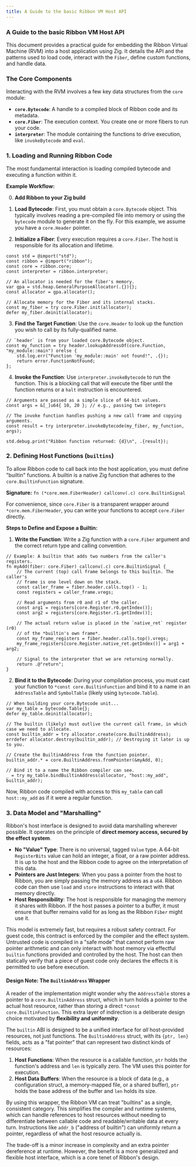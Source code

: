 ```yaml
---
title: A Guide to the basic Ribbon VM Host API
---
```


### A Guide to the basic Ribbon VM Host API

This document provides a practical guide for embedding the Ribbon Virtual Machine (RVM) into a host application using Zig. It details the API and the patterns used to load code, interact with the `Fiber`, define custom functions, and handle data.

### The Core Components

Interacting with the RVM involves a few key data structures from the `core` module:

* **`core.Bytecode`**: A handle to a compiled block of Ribbon code and its metadata.
* **`core.Fiber`**: The execution context. You create one or more fibers to run your code.
* **`interpreter`**: The module containing the functions to drive execution, like `invokeBytecode` and `eval`.

### 1. Loading and Running Ribbon Code

The most fundamental interaction is loading compiled bytecode and executing a function within it.

**Example Workflow:**

0. **Add Ribbon to your Zig build**

1. **Load Bytecode**: First, you must obtain a `core.Bytecode` object. This typically involves reading a pre-compiled file into memory or using the `bytecode` module to generate it on the fly. For this example, we assume you have a `core.Header` pointer.

2. **Initialize a Fiber**: Every execution requires a `core.Fiber`. The host is responsible for its allocation and lifetime.
```zig
const std = @import("std");
const ribbon = @import("ribbon");
const core = ribbon.core;
const interpreter = ribbon.interpreter;

// An allocator is needed for the fiber's memory.
var gpa = std.heap.GeneralPurposeAllocator(.{}){};
const allocator = gpa.allocator();

// Allocate memory for the Fiber and its internal stacks.
const my_fiber = try core.Fiber.init(allocator);
defer my_fiber.deinit(allocator);
```

3. **Find the Target Function**: Use the `core.Header` to look up the function you wish to call by its fully-qualified name.
```zig
// `header` is from your loaded core.Bytecode object.
const my_function = try header.lookupAddressOf(core.Function, "my_module::main") orelse {
    std.log.err("Function 'my_module::main' not found!", .{});
    return error.FunctionNotFound;
};
```

4. **Invoke the Function**: Use `interpreter.invokeBytecode` to run the function. This is a blocking call that will execute the fiber until the function returns or a `halt` instruction is encountered.
```zig
// Arguments are passed as a simple slice of 64-bit values.
const args = &[_]u64{ 10, 20 }; // e.g., passing two integers

// The invoke function handles pushing a new call frame and copying arguments.
const result = try interpreter.invokeBytecode(my_fiber, my_function, args);

std.debug.print("Ribbon function returned: {d}\n", .{result});
```

### 2. Defining Host Functions (`builtins`)

To allow Ribbon code to call back into the host application, you must define "builtin" functions. A builtin is a native Zig function that adheres to the `core.BuiltinFunction` signature.

**Signature:** `fn (*core.mem.FiberHeader) callconv(.c) core.BuiltinSignal`

For convenience, since `core.Fiber` is a transparent wrapper around `*core.mem.FiberHeader`, you can write your functions to accept `core.Fiber` directly.

**Steps to Define and Expose a Builtin:**

1. **Write the Function**: Write a Zig function with a `core.Fiber` argument and the correct return type and calling convention.
```zig
// Example: A builtin that adds two numbers from the caller's registers.
fn myAdd(fiber: core.Fiber) callconv(.c) core.BuiltinSignal {
    // The current (top) call frame belongs to this builtin. The caller's
    // frame is one level down on the stack.
    const caller_frame = fiber.header.calls.top() - 1;
    const registers = caller_frame.vregs;

    // Read arguments from r0 and r1 of the caller.
    const arg1 = registers[core.Register.r0.getIndex()];
    const arg2 = registers[core.Register.r1.getIndex()];

    // The actual return value is placed in the `native_ret` register (r0)
    // of the *builtin's own frame*.
    const my_frame_registers = fiber.header.calls.top().vregs;
    my_frame_registers[core.Register.native_ret.getIndex()] = arg1 + arg2;

    // Signal to the interpreter that we are returning normally.
    return .@"return";
}
```

2. **Bind it to the Bytecode**: During your compilation process, you must cast your function to `*const core.BuiltinFunction` and bind it to a name in an `AddressTable` and `SymbolTable` (likely using `bytecode.Table`).
```zig
// When building your core.Bytecode unit...
var my_table = bytecode.Table{};
defer my_table.deinit(allocator);

// The builtin (likely) must outlive the current call frame, in which case we need to allocate.
const builtin_addr = try allocator.create(core.BuiltinAddress);
errdefer allocator.destroy(builtin_addr); // Destroying it later is up to you.

// Create the BuiltinAddress from the function pointer.
builtin_addr.* = core.BuiltinAddress.fromPointer(&myAdd, 0);

// Bind it to a name the Ribbon compiler can see.
_ = try my_table.bindBuiltinAddress(allocator, "host::my_add", builtin_addr);
```

Now, Ribbon code compiled with access to this `my_table` can call `host::my_add` as if it were a regular function.

### 3. Data Model and "Marshalling"

Ribbon's host interface is designed to avoid data marshalling wherever possible. It operates on the principle of **direct memory access, secured by the effect system**.

* **No "Value" Type**: There is no universal, tagged `Value` type. A 64-bit `RegisterBits` value can hold an integer, a float, or a raw pointer address. It is up to the host and the Ribbon code to agree on the interpretation of this data.
* **Pointers are Just Integers**: When you pass a pointer from the host to Ribbon, you are simply passing the memory address as a `u64`. Ribbon code can then use `load` and `store` instructions to interact with that memory directly.
* **Host Responsibility**: The host is responsible for managing the memory it shares with Ribbon. If the host passes a pointer to a buffer, it must ensure that buffer remains valid for as long as the Ribbon `Fiber` might use it.

This model is extremely fast, but requires a robust safety contract. For guest code, this contract is enforced by the compiler and the effect system. Untrusted code is compiled in a "safe mode" that cannot perform raw pointer arithmetic and can only interact with host memory via effectful `builtin` functions provided and controlled by the host. The host can then statically verify that a piece of guest code only declares the effects it is permitted to use before execution.


#### Design Note: The `BuiltinAddress` Wrapper

A reader of the implementation might wonder why the `AddressTable` stores a pointer to a `core.BuiltinAddress` struct, which in turn holds a pointer to the actual host resource, rather than storing a direct `*const core.BuiltinFunction`. This extra layer of indirection is a deliberate design choice motivated by **flexibility and uniformity**.

The `builtin` ABI is designed to be a unified interface for *all* host-provided resources, not just functions. The `BuiltinAddress` struct, with its `{ptr, len}` fields, acts as a "fat pointer" that can represent two distinct kinds of resources:

1.  **Host Functions**: When the resource is a callable function, `ptr` holds the function's address and `len` is typically zero. The VM uses this pointer for execution.
2.  **Host Data Buffers**: When the resource is a block of data (e.g., a configuration struct, a memory-mapped file, or a shared buffer), `ptr` holds the base address of the buffer and `len` holds its size.

By using this wrapper, the Ribbon VM can treat "builtins" as a single, consistent category. This simplifies the compiler and runtime systems, which can handle references to host resources without needing to differentiate between callable code and readable/writable data at every turn. Instructions like `addr_b` ("address of builtin") can uniformly return a pointer, regardless of what the host resource actually is.

The trade-off is a minor increase in complexity and an extra pointer dereference at runtime. However, the benefit is a more generalized and flexible host interface, which is a core tenet of Ribbon's design.